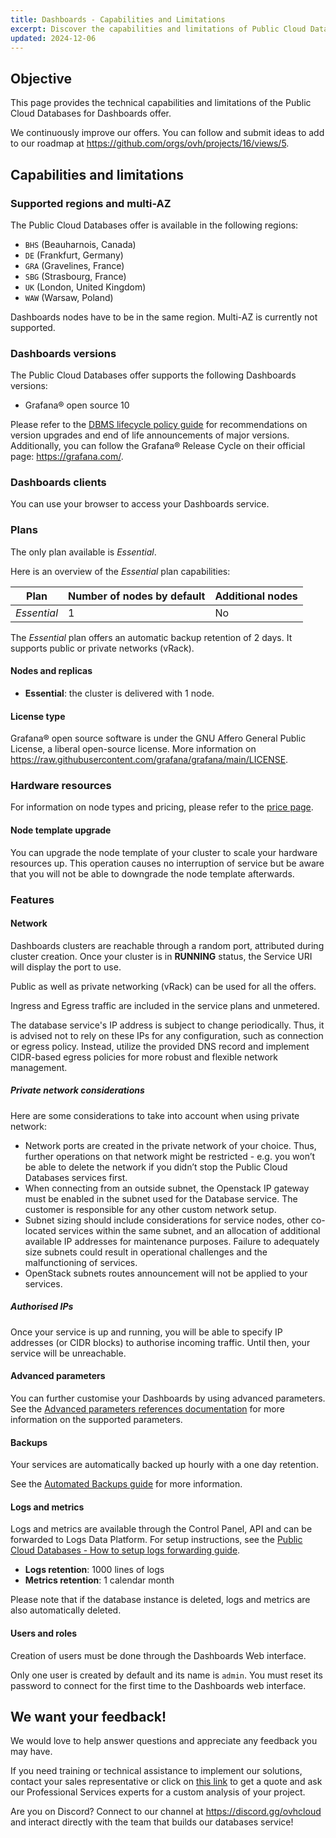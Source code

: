 ```yaml
---
title: Dashboards - Capabilities and Limitations
excerpt: Discover the capabilities and limitations of Public Cloud Databases for Dashboards
updated: 2024-12-06
---
```


## Objective

This page provides the technical capabilities and limitations of the Public Cloud Databases for Dashboards offer.

We continuously improve our offers. You can follow and submit ideas to add to our roadmap at <https://github.com/orgs/ovh/projects/16/views/5>.

## Capabilities and limitations

### Supported regions and multi-AZ

The Public Cloud Databases offer is available in the following regions:

- `BHS` (Beauharnois, Canada)
- `DE` (Frankfurt, Germany)
- `GRA` (Gravelines, France)
- `SBG` (Strasbourg, France)
- `UK` (London, United Kingdom)
- `WAW` (Warsaw, Poland)

Dashboards nodes have to be in the same region. Multi-AZ is currently not supported.

### Dashboards versions

The Public Cloud Databases offer supports the following Dashboards versions:

- Grafana® open source 10

Please refer to the [DBMS lifecycle policy guide](/pages/public_cloud/public_cloud_databases/information_02_lifecycle_policy) for recommendations on version upgrades and end of life announcements of major versions. Additionally, you can follow the Grafana® Release Cycle on their official page: <https://grafana.com/>.


### Dashboards clients

You can use your browser to access your Dashboards service.

### Plans

The only plan available is *Essential*.

Here is an overview of the *Essential* plan capabilities:

| Plan         | Number of nodes by default | Additional nodes |
| ------------ | -------------------------- | ---------------- |
| *Essential*  | 1                          | No               |

The *Essential* plan offers an automatic backup retention of 2 days. It supports public or private networks (vRack).

#### Nodes and replicas

- **Essential**: the cluster is delivered with 1 node.

#### License type

Grafana® open source software is under the GNU Affero General Public License, a liberal open-source license.
More information on <https://raw.githubusercontent.com/grafana/grafana/main/LICENSE>.

### Hardware resources

For information on node types and pricing, please refer to the [price page](https://www.ovhcloud.com/en-ca/public-cloud/prices/#9533).

#### Node template upgrade

You can upgrade the node template of your cluster to scale your hardware resources up. This operation causes no interruption of service but be aware that you will not be able to downgrade the node template afterwards.

### Features
#### Network
Dashboards clusters are reachable through a random port, attributed during cluster creation. Once your cluster is in **RUNNING** status, the Service URI will display the port to use.

Public as well as private networking (vRack) can be used for all the offers.

Ingress and Egress traffic are included in the service plans and unmetered.

The database service's IP address is subject to change periodically. Thus, it is advised not to rely on these IPs for any configuration, such as connection or egress policy. Instead, utilize the provided DNS record and implement CIDR-based egress policies for more robust and flexible network management.

##### Private network considerations
Here are some considerations to take into account when using private network:

- Network ports are created in the private network of your choice. Thus, further operations on that network might be restricted - e.g. you won’t be able to delete the network if you didn’t stop the Public Cloud Databases services first.
- When connecting from an outside subnet, the Openstack IP gateway must be enabled in the subnet used for the Database service. The customer is responsible for any other custom network setup.
- Subnet sizing should include considerations for service nodes, other co-located services within the same subnet, and an allocation of additional available IP addresses for maintenance purposes. Failure to adequately size subnets could result in operational challenges and the malfunctioning of services.
- OpenStack subnets routes announcement will not be applied to your services. 

##### Authorised IPs

Once your service is up and running, you will be able to specify IP addresses (or CIDR blocks) to authorise incoming traffic. Until then, your service will be unreachable.

#### Advanced parameters

You can further customise your Dashboards by using advanced parameters. See the [Advanced parameters references documentation](/pages/public_cloud/public_cloud_databases/grafana_03_advanced_parameters_references) for more information on the supported parameters.

#### Backups

Your services are automatically backed up hourly with a one day retention.

See the [Automated Backups guide](/pages/public_cloud/public_cloud_databases/databases_05_automated_backups) for more information.

#### Logs and metrics

Logs and metrics are available through the Control Panel, API and can be forwarded to Logs Data Platform. For setup instructions, see the [Public Cloud Databases - How to setup logs forwarding guide](/pages/public_cloud/public_cloud_databases/databases_16_logs_to_customer).

- **Logs retention**: 1000 lines of logs
- **Metrics retention**: 1 calendar month

Please note that if the database instance is deleted, logs and metrics are also automatically deleted.

#### Users and roles

Creation of users must be done through the Dashboards Web interface.

Only one user is created by default and its name is `admin`. You must reset its password to connect for the first time to the Dashboards web interface.

## We want your feedback!

We would love to help answer questions and appreciate any feedback you may have.

If you need training or technical assistance to implement our solutions, contact your sales representative or click on [this link](https://www.ovhcloud.com/en-ca/professional-services/) to get a quote and ask our Professional Services experts for a custom analysis of your project.

Are you on Discord? Connect to our channel at <https://discord.gg/ovhcloud> and interact directly with the team that builds our databases service!
